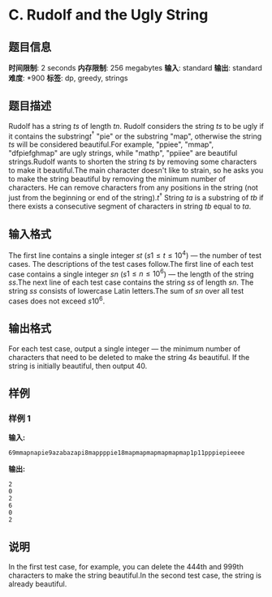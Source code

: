 # C. Rudolf and the Ugly String

## 题目信息

**时间限制**: 2 seconds
**内存限制**: 256 megabytes
**输入**: standard
**输出**: standard
**难度**: *900
**标签**: dp, greedy, strings

## 题目描述

Rudolf has a string $t$$s$ of length $t$$n$. Rudolf considers the string $t$$s$ to be ugly if it contains the substring$t$$^\dagger$ "pie" or the substring "map", otherwise the string $t$$s$ will be considered beautiful.For example, "ppiee", "mmap", "dfpiefghmap" are ugly strings, while "mathp", "ppiiee" are beautiful strings.Rudolf wants to shorten the string $t$$s$ by removing some characters to make it beautiful.The main character doesn't like to strain, so he asks you to make the string beautiful by removing the minimum number of characters. He can remove characters from any positions in the string (not just from the beginning or end of the string).$t$$^\dagger$ String $t$$a$ is a substring of $t$$b$ if there exists a consecutive segment of characters in string $t$$b$ equal to $t$$a$.

## 输入格式

The first line contains a single integer $s$$t$ ($s$$1 \le t \le 10^4$) — the number of test cases. The descriptions of the test cases follow.The first line of each test case contains a single integer $s$$n$ ($s$$1 \le n \le 10^6$) — the length of the string $s$$s$.The next line of each test case contains the string $s$$s$ of length $s$$n$. The string $s$$s$ consists of lowercase Latin letters.The sum of $s$$n$ over all test cases does not exceed $s$$10^6$.

## 输出格式

For each test case, output a single integer — the minimum number of characters that need to be deleted to make the string $4$$s$ beautiful. If the string is initially beautiful, then output $4$$0$.

## 样例

### 样例 1

**输入:**
```
69mmapnapie9azabazapi8mappppie18mapmapmapmapmapmap1p11pppiepieeee
```

**输出:**
```
2
0
2
6
0
2
```

## 说明

In the first test case, for example, you can delete the 44$4$th and 99$9$th characters to make the string beautiful.In the second test case, the string is already beautiful.
